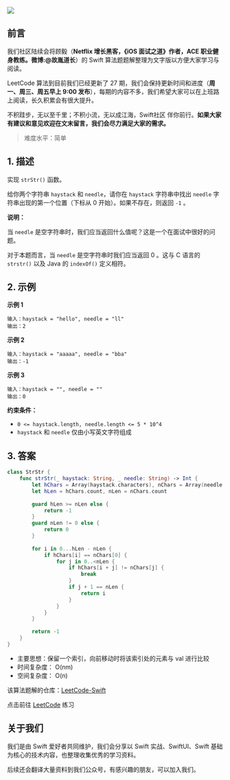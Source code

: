 ![](https://upload-images.jianshu.io/upload_images/2829694-8d80389416deefc4.png?imageMogr2/auto-orient/strip%7CimageView2/2/w/1240)

## 前言

我们社区陆续会将顾毅（**Netflix 增长黑客，《iOS 面试之道》作者，ACE 职业健身教练。微博:@故胤道长**）的 Swift 算法题题解整理为文字版以方便大家学习与阅读。

LeetCode 算法到目前我们已经更新了 27 期，我们会保持更新时间和进度（**周一、周三、周五早上 9:00 发布**），每期的内容不多，我们希望大家可以在上班路上阅读，长久积累会有很大提升。

不积跬步，无以至千里；不积小流，无以成江海，Swift社区 伴你前行。**如果大家有建议和意见欢迎在文末留言，我们会尽力满足大家的需求。**

> 难度水平：简单

## 1. 描述

实现 `strStr()` 函数。

给你两个字符串 `haystack` 和 `needle`，请你在 `haystack` 字符串中找出 `needle` 字符串出现的第一个位置（下标从 0 开始）。如果不存在，则返回  `-1` 。

**说明：**

当 `needle` 是空字符串时，我们应当返回什么值呢？这是一个在面试中很好的问题。

对于本题而言，当 `needle` 是空字符串时我们应当返回 0 。这与 C 语言的 `strstr()` 以及 Java 的 `indexOf()` 定义相符。

## 2. 示例

**示例 1**

```
输入：haystack = "hello", needle = "ll"
输出：2
```

**示例 2**

```
输入：haystack = "aaaaa", needle = "bba"
输出：-1
```

**示例 3**

```
输入：haystack = "", needle = ""
输出：0
```

**约束条件：**

- `0 <= haystack.length, needle.length <= 5 * 10^4`
- `haystack` 和 `needle` 仅由小写英文字符组成
  
## 3. 答案

```swift
class StrStr {
    func strStr(_ haystack: String, _ needle: String) -> Int {
        let hChars = Array(haystack.characters), nChars = Array(needle.characters)
        let hLen = hChars.count, nLen = nChars.count
    
        guard hLen >= nLen else {
            return -1
        }
        guard nLen != 0 else {
            return 0
        }
        
        for i in 0...hLen - nLen {
            if hChars[i] == nChars[0] {
                for j in 0..<nLen {
                    if hChars[i + j] != nChars[j] {
                        break
                    }
                    if j + 1 == nLen {
                        return i
                    }
                }
            } 
        }
        
        return -1
    }
}
```

* 主要思想：保留一个索引，向前移动时将该索引处的元素与 val 进行比较
* 时间复杂度： O(nm)
* 空间复杂度： O(n)

该算法题解的仓库：[LeetCode-Swift](https://github.com/soapyigu/LeetCode-Swift "LeetCode-Swift")

点击前往 [LeetCode](https://leetcode.com/problems/implement-strstr/ "LeetCode") 练习

## 关于我们

我们是由 Swift 爱好者共同维护，我们会分享以 Swift 实战、SwiftUI、Swift 基础为核心的技术内容，也整理收集优秀的学习资料。

后续还会翻译大量资料到我们公众号，有感兴趣的朋友，可以加入我们。
